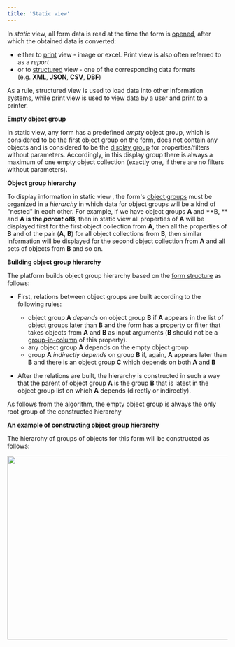 ```yaml
---
title: 'Static view'
---
```


In *static* view, all form data is read at the time the form is [opened](Open_form.md), after which the obtained data is converted:

-   either to [print](Print_view.md) view - image or excel. Print view is also often referred to as a *report*
-   or to [structured](Structured_view.md) view - one of the corresponding data formats (e.g. **XML**, **JSON**, **CSV**, **DBF**)

As a rule, structured view is used to load data into other information systems, while print view is used to view data by a user and print to a printer.

**Empty object group**

In static view, any form has a predefined *empty* object group, which is considered to be the first object group on the form, does not contain any objects and is considered to be the [display group](Form-structure_1573069.html#Formstructure-drawgroup) for properties/filters without parameters. Accordingly, in this display group there is always a maximum of one empty object collection (exactly one, if there are no filters without parameters).

**Object group hierarchy**

To display information in static view , the form's [object groups](Form_structure.md) must be organized in a *hierarchy* in which data for object groups will be a kind of "nested" in each other. For example, if we have object groups **A** and **B, ** and **A **is the *parent* of**B**, then in static view all properties of **A** will be displayed first for the first object collection from **A**, then all the properties of **B** and of the pair (**A**, **B**) for all object collections from **B**, then similar information will be displayed for the second object collection from **A** and all sets of objects from **B** and so on.

**Building **object group** hierarchy**

The platform builds object group hierarchy based on the [form structure](Form_structure.md) as follows:

-   First, relations between object groups are built according to the following rules:
    -   object group **A** *depends* on object group **B** if **A** appears in the list of object groups later than **B** and the form has a property or filter that takes objects from **A** and **B** as input arguments (**B** should not be a [group-in-column](Form-structure_1573069.html#Formstructure-groupcolumns) of this property).
    -   any object group **A** depends on the empty object group
    -   group **A** *indirectly depends* on group **B** if, again, **A** appears later than **B** and there is an object group **C** which depends on both **A** and **B**

-   After the relations are built, the hierarchy is constructed in such a way that the parent of object group **A** is the group **B** that is latest in the object group list on which **A** depends (directly or indirectly).

As follows from the algorithm, the empty object group is always the only root group of the constructed hierarchy

**An example of constructing ****object group**** hierarchy**


The hierarchy of groups of objects for this form will be constructed as follows:

<img src="download/temp/svgout7068039305109720991.png" width="653" height="421" />

  

